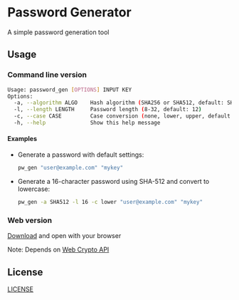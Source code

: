 # Password Generator

A simple password generation tool

## Usage

### Command line version

```sh
Usage: password_gen [OPTIONS] INPUT KEY
Options:
  -a, --algorithm ALGO    Hash algorithm (SHA256 or SHA512, default: SHA256)
  -l, --length LENGTH     Password length (8-32, default: 12)
  -c, --case CASE         Case conversion (none, lower, upper, default: none)
  -h, --help              Show this help message
```

#### Examples

- Generate a password with default settings:
  ```sh
  pw_gen "user@example.com" "mykey"
  ```

- Generate a 16-character password using SHA-512 and convert to lowercase:
  ```sh
  pw_gen -a SHA512 -l 16 -c lower "user@example.com" "mykey"
  ```

### Web version

[Download](pw_gen.html) and open with your browser

Note: Depends on [Web Crypto API](https://developer.mozilla.org/docs/Web/API/Web_Crypto_API)

## License

[LICENSE](LICENSE)
